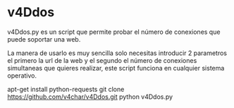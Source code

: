 # v4Ddos

v4Ddos.py es un script que permite probar el número de conexiones que puede soportar una web.

La manera de usarlo es muy sencilla solo necesitas introducir 2 parametros el primero la url de la web y el segundo el número de conexiones simultaneas que quieres realizar, este script funciona en cualquier sistema operativo.

apt-get install python-requests
git clone https://github.com/v4char/v4Ddos.git
python v4Ddos.py <url> <numero de conexiones simultaneas>
